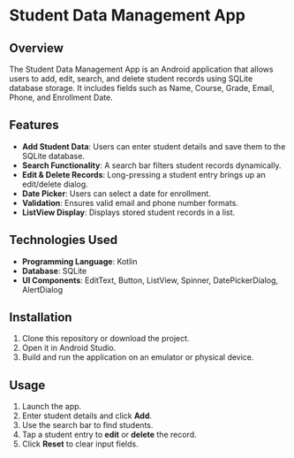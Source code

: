 # Student Data Management App

## Overview
The Student Data Management App is an Android application that allows users to add, edit, search, and delete student records using SQLite database storage. It includes fields such as Name, Course, Grade, Email, Phone, and Enrollment Date.

## Features
- **Add Student Data**: Users can enter student details and save them to the SQLite database.
- **Search Functionality**: A search bar filters student records dynamically.
- **Edit & Delete Records**: Long-pressing a student entry brings up an edit/delete dialog.
- **Date Picker**: Users can select a date for enrollment.
- **Validation**: Ensures valid email and phone number formats.
- **ListView Display**: Displays stored student records in a list.

## Technologies Used
- **Programming Language**: Kotlin
- **Database**: SQLite
- **UI Components**: EditText, Button, ListView, Spinner, DatePickerDialog, AlertDialog

## Installation
1. Clone this repository or download the project.
2. Open it in Android Studio.
3. Build and run the application on an emulator or physical device.

## Usage
1. Launch the app.
2. Enter student details and click **Add**.
3. Use the search bar to find students.
4. Tap a student entry to **edit** or **delete** the record.
5. Click **Reset** to clear input fields.







